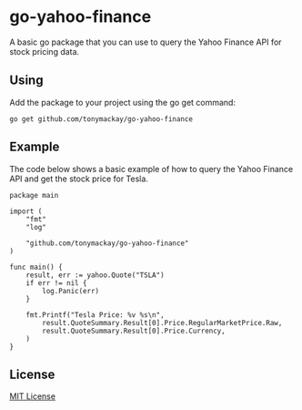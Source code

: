 # go-yahoo-finance
A basic go package that you can use to query the Yahoo Finance API for stock pricing data. 

## Using
Add the package to your project using the go get command:

```
go get github.com/tonymackay/go-yahoo-finance
```

## Example
The code below shows a basic example of how to query the Yahoo Finance API and get the stock price for Tesla.

```
package main

import (
	"fmt"
	"log"

	"github.com/tonymackay/go-yahoo-finance"
)

func main() {
	result, err := yahoo.Quote("TSLA")
	if err != nil {
		log.Panic(err)
	}

	fmt.Printf("Tesla Price: %v %s\n",
		result.QuoteSummary.Result[0].Price.RegularMarketPrice.Raw,
		result.QuoteSummary.Result[0].Price.Currency,
	)
}
```



## License
[MIT License](LICENSE)
